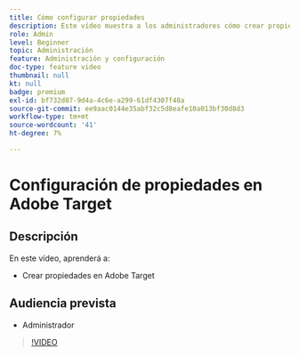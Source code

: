 ```yaml
---
title: Cómo configurar propiedades
description: Este vídeo muestra a los administradores cómo crear propiedades en Adobe Target.
role: Admin
level: Beginner
topic: Administración
feature: Administración y configuración
doc-type: feature video
thumbnail: null
kt: null
badge: premium
exl-id: bf732d87-9d4a-4c6e-a299-61df4307f48a
source-git-commit: ee9aac0144e35abf32c5d8eafe10a013bf30d8d3
workflow-type: tm+mt
source-wordcount: '41'
ht-degree: 7%

---
```


# Configuración de propiedades en Adobe Target

## Descripción

En este vídeo, aprenderá a:

* Crear propiedades en Adobe Target

## Audiencia prevista

* Administrador

>[!VIDEO](https://video.tv.adobe.com/v/18990/?quality=12)
